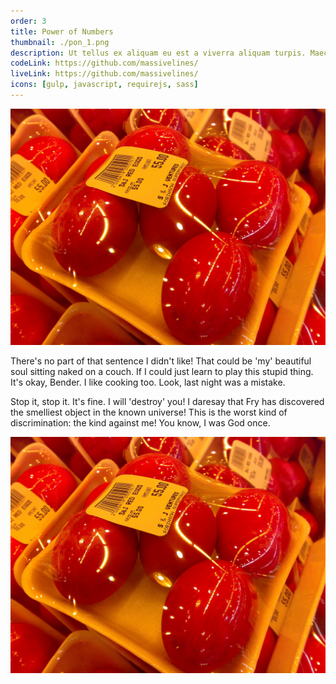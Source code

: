 ```yaml
---
order: 3
title: Power of Numbers
thumbnail: ./pon_1.png
description: Ut tellus ex aliquam eu est a viverra aliquam turpis. Maecenas vestibulum malesuada ipsum. Proin congue justo et condimentum elementum.
codeLink: https://github.com/massivelines/
liveLink: https://github.com/massivelines/
icons: [gulp, javascript, requirejs, sass]
---
```


![Chinese Salty Egg](./salty_egg.jpg)

There's no part of that sentence I didn't like! That could be 'my' beautiful soul sitting naked on a couch. If I could just learn to play this stupid thing. It's okay, Bender. I like cooking too. Look, last night was a mistake.

Stop it, stop it. It's fine. I will 'destroy' you! I daresay that Fry has discovered the smelliest object in the known universe! This is the worst kind of discrimination: the kind against me! You know, I was God once.

![Chinese Salty Egg](./salty_egg.jpg)
